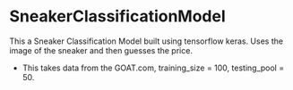 # SneakerClassificationModel
This a Sneaker Classification Model built using tensorflow keras. Uses the image of the sneaker and then guesses the price. 

- This takes data from the GOAT.com, training_size = 100, testing_pool = 50. 


